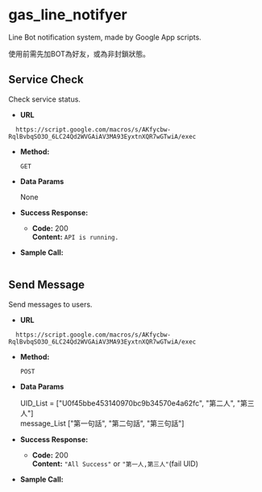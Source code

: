 # gas_line_notifyer
Line Bot notification system, made by Google App scripts.

使用前需先加BOT為好友，或為非封鎖狀態。

**Service Check**
----
  Check service status.

* **URL**
```
  https://script.google.com/macros/s/AKfycbw-RqlBvbqSO3O_6LC24Qd2WVGAiAV3MA93EyxtnXQR7wGTwiA/exec
```

* **Method:**

  `GET`

* **Data Params**

  None

* **Success Response:**

  * **Code:** 200 <br />
    **Content:** `API is running.`

* **Sample Call:**
```
```


**Send Message**
----
  Send messages to users.

* **URL**
```
  https://script.google.com/macros/s/AKfycbw-RqlBvbqSO3O_6LC24Qd2WVGAiAV3MA93EyxtnXQR7wGTwiA/exec
```

* **Method:**

  `POST`

* **Data Params**

  UID_List = ["U0f45bbe453140970bc9b34570e4a62fc", "第二人", "第三人"]  
  message_List ["第一句話", "第二句話", "第三句話"]

* **Success Response:**

  * **Code:** 200 <br />
    **Content:** `"All Success"` or `"第一人,第三人"`(fail UID)

* **Sample Call:**
```
```